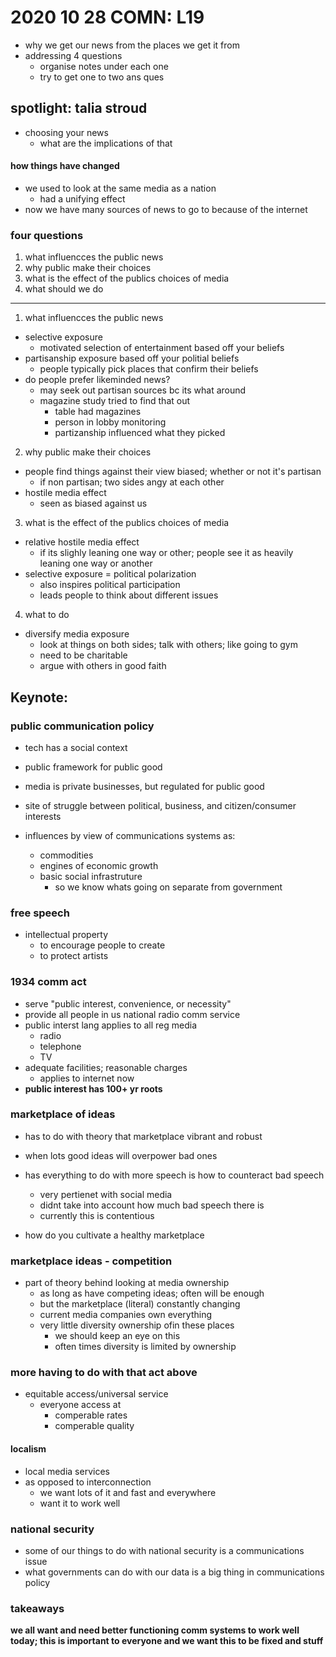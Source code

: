 # 2020 10 28 COMN: L19
- why we get our news from the places we get it from
- addressing 4 questions
  - organise notes under each one
  - try to get one to two ans ques
## spotlight: talia stroud
- choosing your news
  - what are the implications of that
#### how things have changed
- we used to look at the same media as a nation
  - had a unifying effect
- now we have many sources of news to go to because of the internet
### four questions
1. what influencces the public news
2. why public make their choices
3. what is the effect of the publics choices of media
4. what should we do

---

1. what influencces the public news
- selective exposure
  - motivated selection of entertainment based off your beliefs
- partisanship exposure based off your politial beliefs
  - people typically pick places that confirm their beliefs
- do people prefer likeminded news?
  - may seek out partisan sources bc its what around
  - magazine study tried to find that out
    - table had magazines
    - person in lobby monitoring
    - partizanship influenced what they picked
2. why public make their choices
  - people find things against their view biased; whether or not it's partisan
    - if non partisan; two sides angy at each other
  - hostile media effect
    - seen as biased against us
3. what is the effect of the publics choices of media
  - relative hostile media effect
    - if its slighly leaning one way or other; people see it as heavily leaning one way or another
  - selective exposure = political polarization
    - also inspires political participation
    - leads people to think about different issues
4. what to do
  - diversify media exposure
    - look at things on both sides; talk with others; like going to gym
    - need to be charitable
    - argue with others in good faith
















## Keynote: 


### public communication policy
- tech has a social context
- public framework for public good
- media is private businesses, but regulated for public good
- site of struggle between political, business, and citizen/consumer interests

- influences by view of communications systems as:
  - commodities
  - engines of economic growth
  - basic social infrastruture
    - so we know whats going on separate from government


### free speech

- intellectual property
  - to encourage people to create
  - to protect artists




### 1934 comm act
- serve "public interest, convenience, or necessity"
- provide all people in us national radio comm service
- public interst lang applies to all reg media
  - radio
  - telephone
  - TV
- adequate facilities; reasonable charges
  - applies to internet now
- **public interest has 100+ yr roots**

### marketplace of ideas 
- has to do with theory that marketplace vibrant and robust
- when lots good ideas will overpower bad ones
- has everything to do with more speech is how to counteract bad speech
  - very pertienet with social media
  - didnt take into account how much bad speech there is
  - currently this is contentious

- how do you cultivate a healthy marketplace

### marketplace ideas - competition
- part of theory behind looking at media ownership
  - as long as have competing ideas; often will be enough
  - but the marketplace (literal) constantly changing
  - current media companies own everything
  - very little diversity ownership ofin these places
    - we should keep an eye on this
    - often times diversity is limited by ownership



### more having to do with that act above

- equitable access/universal service
  - everyone access at 
    - comperable rates 
    - comperable quality


#### localism
- local media services
- as opposed to interconnection
  - we want lots of it and fast and everywhere
  - want it to work well
### national security
- some of our things to do with national security is a communications issue
- what governments can do with our data is a big thing in communications policy

### takeaways
<p><b>we all want and need better functioning comm systems to work well today; this is important to everyone and we want this to be fixed and stuff</b></p>














































